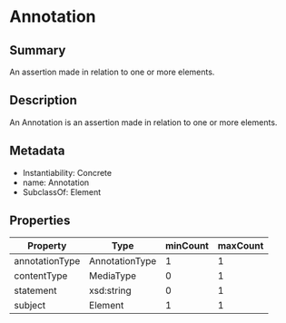 <!-- Automatically generated by spec-parser v2.0.0 on 2023-12-27T15:02:03.969017+00:00 -->
<!-- SPDX-License-Identifier: Community-Spec-1.0 -->

# Annotation

## Summary

An assertion made in relation to one or more elements.


## Description

An Annotation is an assertion made in relation to one or more elements.


## Metadata

- Instantiability: Concrete
- name: Annotation
- SubclassOf: Element



## Properties

| Property | Type | minCount | maxCount |
|---|---|---|---|
| annotationType | AnnotationType | 1 | 1 |
| contentType | MediaType | 0 | 1 |
| statement | xsd:string | 0 | 1 |
| subject | Element | 1 | 1 |


